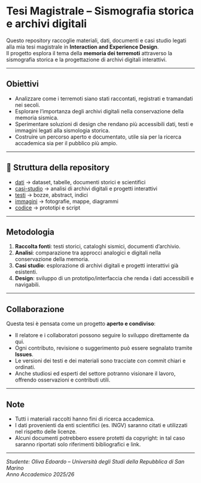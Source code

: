 # Tesi Magistrale – Sismografia storica e archivi digitali

Questo repository raccoglie materiali, dati, documenti e casi studio legati alla mia tesi magistrale in **Interaction and Experience Design**.  
Il progetto esplora il tema della **memoria dei terremoti** attraverso la sismografia storica e la progettazione di archivi digitali interattivi.

---

## Obiettivi
- Analizzare come i terremoti siano stati raccontati, registrati e tramandati nei secoli.  
- Esplorare l’importanza degli archivi digitali nella conservazione della memoria sismica.  
- Sperimentare soluzioni di design che rendano più accessibili dati, testi e immagini legati alla sismologia storica.  
- Costruire un percorso aperto e documentato, utile sia per la ricerca accademica sia per il pubblico più ampio.

---

## 📂 Struttura della repository

- [dati](01_dati/) → dataset, tabelle, documenti storici e scientifici
- [casi-studio](02_casi-studio/) → analisi di archivi digitali e progetti interattivi
- [testi](03_testi/) → bozze, abstract, indici
- [immagini](04_immagini/) → fotografie, mappe, diagrammi
- [codice](05_codice/) → prototipi e script


---

## Metodologia
1. **Raccolta fonti**: testi storici, cataloghi sismici, documenti d’archivio.  
2. **Analisi**: comparazione tra approcci analogici e digitali nella conservazione della memoria.  
3. **Casi studio**: esplorazione di archivi digitali e progetti interattivi già esistenti.  
4. **Design**: sviluppo di un prototipo/interfaccia che renda i dati accessibili e navigabili.  

---

## Collaborazione
Questa tesi è pensata come un progetto **aperto e condiviso**:  
- Il relatore e i collaboratori possono seguire lo sviluppo direttamente da qui.  
- Ogni contributo, revisione o suggerimento può essere segnalato tramite **Issues**.  
- Le versioni dei testi e dei materiali sono tracciate con commit chiari e ordinati.
- Anche studiosi ed esperti del settore potranno visionare il lavoro, offrendo osservazioni e contributi utili. 

---

## Note
- Tutti i materiali raccolti hanno fini di ricerca accademica.  
- I dati provenienti da enti scientifici (es. INGV) saranno citati e utilizzati nel rispetto delle licenze.  
- Alcuni documenti potrebbero essere protetti da copyright: in tal caso saranno riportati solo riferimenti bibliografici e link.  

---

*Studente: Oliva Edoardo – Università degli Studi della Repubblica di San Marino*  
*Anno Accademico 2025/26*  
